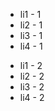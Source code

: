 -   <span id="li1">li1 - 1</span>
-   <span id="li2">li2 - 1</span>
-   <span id="li3">li3 - 1</span>
-   <span id="li4">li4 - 1</span>

<!-- -->

-   li1 - 2
-   li2 - 2
-   li3 - 2
-   li4 - 2
